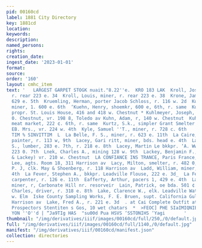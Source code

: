 ```yaml
---
pid: 00160cd
label: 1881 City Directory
key: 1881cd
location: 
keywords: 
description: 
named_persons: 
rights: 
creation_date: 
ingest_date: '2023-01-01'
format: 
source: 
order: '160'
layout: cmhc_item
text: '   LARGEST GARPET STOGK nuait."8.22''e.  KRO 183 LAK  Kroll, Joseph, miner,
  r. rear 223 e. 34  Kroll, Louis, miner, r. rear 223 e. 38  Krone, James, lab. bds.
  629 e. 5th  Kruemling, Herman, porter Jacob Schloss, r. 116 w. 2d  Kuehn, Andrew,
  miner, 1. 600 e. 6th  ‘Kuehn, Henry, shoemkr, 600 e, 6th, r. same  Kuhl, Er nest,
  propr. St. Louis House, 416 and 418 w. Chestnut * Kuhlmeyer, Joseph, barber 1084
  0. Chestnut, vr. 198 8, Toledo av Kuhn, Adam, r, 140 w. Chestnut  Kuhn, John hk,
  meat market, 222 ¢. 6th, r. same  Kurtz, S.k., simpler Grant Smelter  Kusz, Minnie
  EB. Mrs., vr. 224 w. 4th  Kyle, Samuel ''T., miner, r. 728 c. 6th            “SHC
  TIM % SINVITTIM  L  La Belle, F. S., miner, r. 623 e. 11th  La Caire, Val Intine,
  painter, r. 113 w, 9th  Lacey, Gari ritt, miner, bds. head e. 4th  Lacey, George
  S., lumber, 283 e. 7th, r. 218 e. 8th  Lacey, Martin Le bkkpr. ‘A. Ww. Bangs, vr,
  223 0. 7th  Lnek, Charles A., mining 128 w. 9th  Lackey, Benjamin F., 2 (Wright
  & Lackey) vr. 210 w. Chestnut  LA CONFIANCE INS TRANCE, Paris France, Streeter &
  Lee, agts. Room 18, 311 Harrison av  Lacy, Milton, smelter, r. 482 0, 13th  Lacy,
  P. J, clk. May & Shoenberg, r. 118 Harrison av  Ladd, William, miner, r. 326 e.
  4th  La Fever, Stephen A., bkkpr. Leadville Flouse, 222 e. 3d_  La Fevre, Wiley,
  carpenter, r. 126 e. 11th  Eafferty, Arthur, pacers 1, 429 e. 4th  La, French, Josep
  miner, r, Carbonate Hill nr. resorveir  Lain, Patrick, oe bda. 501 ¢. 4th  Lake,
  Charles, driver, r. 318 e. 8th  Lake, Clarence W., elk. Leadville Water Co. r. 205
  w. Elm  Iske County Sampling Works, F. E. Bruen, supt. California Gulch nr. foot
  Harrison av  Lake, Fred A., r. 221 e. 3d  . at Cai Complete Outfit at Miners and
  Prospectors Stentiten s Gos, 10 wet chatars  *  >FEOC] PHE SIaIMIQNIEY  d €81                “COTE
  YON ''O''d | “Ja9TIg HAS  "su00d Pua HSVS ‘SSTONIHS ‘Yagi       '
thumbnail: "/img/derivatives/iiif/images/00160cd/full/250,/0/default.jpg"
full: "/img/derivatives/iiif/images/00160cd/full/1140,/0/default.jpg"
manifest: "/img/derivatives/iiif/00160cd/manifest.json"
collection: directories
---
```

